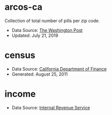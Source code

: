 # arcos-ca

Collection of total number of pills per zip code.
* Data Source: [The Washington Post](https://www.washingtonpost.com/graphics/2019/investigations/dea-pain-pill-database/#download-resources)
* Updated: July 21, 2019

# census

* Data Source: [California Department of Finance](http://www.dof.ca.gov/Reports/Demographic_Reports/Census_2010/)
* Generated: August 25, 2011

# income

* Data Source: [Internal Revenue Service](https://www.irs.gov/statistics/soi-tax-stats-individual-income-tax-statistics-zip-code-data-soi)
